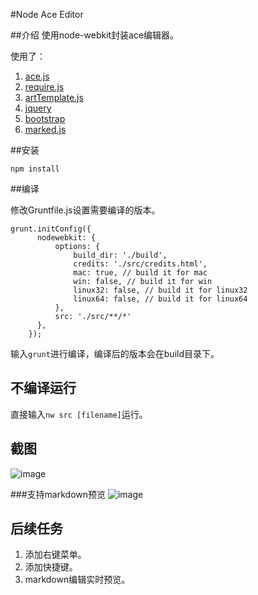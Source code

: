 #Node Ace Editor

##介绍
使用node-webkit封装ace编辑器。

使用了：

1. [ace.js](https://github.com/ajaxorg/ace)
2. [require.js](http://requirejs.org/)
3. [artTemplate.js](https://github.com/aui/artTemplate)
4. [jquery](http://jquery.com/)
5. [bootstrap](http://getbootstrap.com/)
6. [marked.js](https://github.com/chjj/marked)

##安装

```
npm install
```

##编译

修改Gruntfile.js设置需要编译的版本。

```
grunt.initConfig({
      nodewebkit: {
          options: {
              build_dir: './build', 
              credits: './src/credits.html',
              mac: true, // build it for mac
              win: false, // build it for win
              linux32: false, // build it for linux32
              linux64: false, // build it for linux64
          },
          src: './src/**/*' 
      },
    });

```

输入`grunt`进行编译，编译后的版本会在build目录下。

## 不编译运行

直接输入`nw src [filename]`运行。

## 截图
![image](http://git.oschina.net/nov_eleven/photo/raw/master/nodeace.png)

###支持markdown预览
![image](http://git.oschina.net/nov_eleven/photo/raw/master/nodeace-md.png)

## 后续任务

1. 添加右键菜单。
2. 添加快捷键。
3. markdown编辑实时预览。